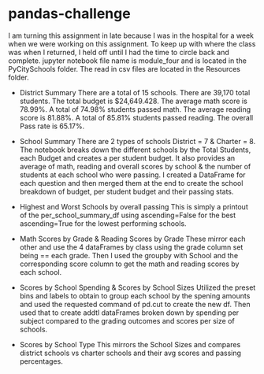 # pandas-challenge
I am turning this assignment in late because I was in the hospital for a week when we were working on this assignment.
To keep up with where the class was when I returned, I held off until I had the time to circle back and complete.
jupyter notebook file name is module_four and is located in the PyCitySchools folder.
The read in csv files are located in the Resources folder.

* District Summary
There are a total of 15 schools.
There are 39,170 total students.
The total budget is $24,649.428.
The average math score is 78.99%.
A total of 74.98% students passed math.
The average reading score is 81.88%.
A total of 85.81% students passed reading.
The overall Pass rate is 65.17%.

* School Summary
There are 2 types of schools District = 7 & Charter = 8.
The notebook breaks down the different schools by the Total Students, each Budget
and creates a per student budget. It also provides an average of math, reading and overall
scores by school & the number of students at each school who were passing.
I created a DataFrame for each question and then merged them at the end to create the school
breakdown of budget, per student budget and their passing stats.

* Highest and Worst Schools by overall passing
This is simply a printout of the per_school_summary_df using ascending=False for the best
ascending=True for the lowest performing schools.

* Math Scores by Grade & Reading Scores by Grade
These mirror each other and use the 4 dataFrames by class using the grade column set being == each grade.
Then I used the groupby with School and the corresponding score column to get the math and reading scores
by each school.

* Scores by School Spending & Scores by School Sizes
Utilized the preset bins and labels to obtain to group each school by the spening amounts
and used the requested command of pd.cut to create the new df. Then used that to create addtl
dataFrames broken down by spending per subject compared to the grading outcomes and scores per size of schools.

* Scores by School Type
This mirrors the School Sizes and compares district schools vs charter schools and their avg scores and passing
percentages.

